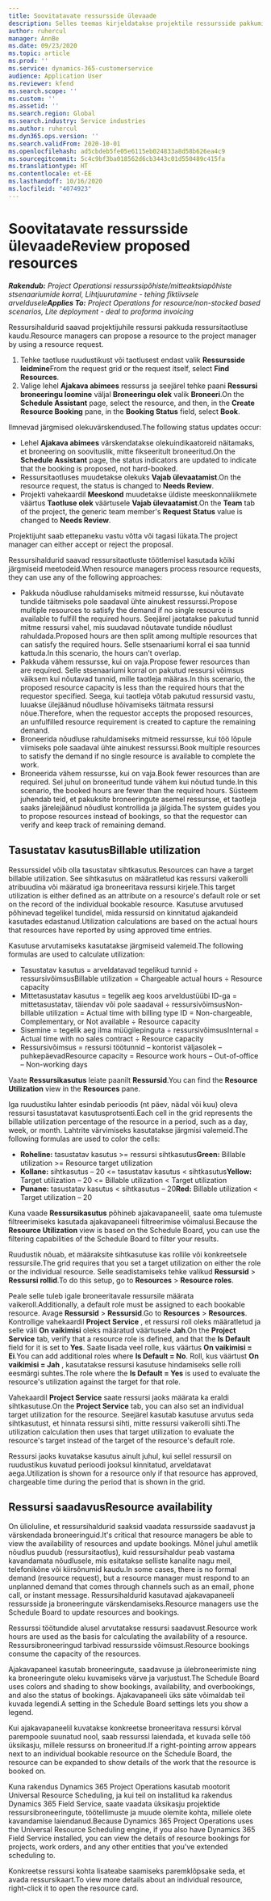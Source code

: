 ```yaml
---
title: Soovitatavate ressursside ülevaade
description: Selles teemas kirjeldatakse projektile ressursside pakkumist.
author: ruhercul
manager: AnnBe
ms.date: 09/23/2020
ms.topic: article
ms.prod: ''
ms.service: dynamics-365-customerservice
audience: Application User
ms.reviewer: kfend
ms.search.scope: ''
ms.custom: ''
ms.assetid: ''
ms.search.region: Global
ms.search.industry: Service industries
ms.author: ruhercul
ms.dyn365.ops.version: ''
ms.search.validFrom: 2020-10-01
ms.openlocfilehash: ad5cbdeb5fe05e6115eb024833a8d58b626ea4c9
ms.sourcegitcommit: 5c4c9bf3ba018562d6cb3443c01d550489c415fa
ms.translationtype: HT
ms.contentlocale: et-EE
ms.lasthandoff: 10/16/2020
ms.locfileid: "4074923"
---
```

# <a name="review-proposed-resources"></a><span data-ttu-id="065ed-103">Soovitatavate ressursside ülevaade</span><span class="sxs-lookup"><span data-stu-id="065ed-103">Review proposed resources</span></span>

<span data-ttu-id="065ed-104">_**Rakendub:** Project Operationsi ressurssipõhiste/mitteaktsiapõhiste stsenaariumide korral,  Lihtjuurutamine - tehing fiktiivsele arveldusele_</span><span class="sxs-lookup"><span data-stu-id="065ed-104">_**Applies To:** Project Operations for resource/non-stocked based scenarios, Lite deployment - deal to proforma invoicing_</span></span>

<span data-ttu-id="065ed-105">Ressursihaldurid saavad projektijuhile ressursi pakkuda ressursitaotluse kaudu.</span><span class="sxs-lookup"><span data-stu-id="065ed-105">Resource managers can propose a resource to the project manager by using a resource request.</span></span>

1. <span data-ttu-id="065ed-106">Tehke taotluse ruudustikust või taotlusest endast valik **Ressursside leidmine**</span><span class="sxs-lookup"><span data-stu-id="065ed-106">From the request grid or the request itself, select **Find Resources**.</span></span>
2. <span data-ttu-id="065ed-107">Valige lehel **Ajakava abimees** ressurss ja seejärel tehke paani **Ressursi broneeringu loomine** väljal **Broneeringu olek** valik **Broneeri**.</span><span class="sxs-lookup"><span data-stu-id="065ed-107">On the **Schedule Assistant** page, select the resource, and then, in the **Create Resource Booking** pane, in the **Booking Status** field, select **Book**.</span></span>

<span data-ttu-id="065ed-108">Ilmnevad järgmised olekuvärskendused.</span><span class="sxs-lookup"><span data-stu-id="065ed-108">The following status updates occur:</span></span>

- <span data-ttu-id="065ed-109">Lehel **Ajakava abimees** värskendatakse olekuindikaatoreid näitamaks, et broneering on soovituslik, mitte fikseeritult broneeritud.</span><span class="sxs-lookup"><span data-stu-id="065ed-109">On the **Schedule Assistant** page, the status indicators are updated to indicate that the booking is proposed, not hard-booked.</span></span>
- <span data-ttu-id="065ed-110">Ressursitaotluses muudetakse olekuks **Vajab ülevaatamist**.</span><span class="sxs-lookup"><span data-stu-id="065ed-110">On the resource request, the status is changed to **Needs Review**.</span></span>
- <span data-ttu-id="065ed-111">Projekti vahekaardil **Meeskond** muudetakse üldiste meeskonnaliikmete väärtus **Taotluse olek** väärtusele **Vajab ülevaatamist**.</span><span class="sxs-lookup"><span data-stu-id="065ed-111">On the **Team** tab of the project, the generic team member's **Request Status** value is changed to **Needs Review**.</span></span>

<span data-ttu-id="065ed-112">Projektijuht saab ettepaneku vastu võtta või tagasi lükata.</span><span class="sxs-lookup"><span data-stu-id="065ed-112">The project manager can either accept or reject the proposal.</span></span>

<span data-ttu-id="065ed-113">Ressursihaldurid saavad ressursitaotluste töötlemisel kasutada kõiki järgmiseid meetodeid.</span><span class="sxs-lookup"><span data-stu-id="065ed-113">When resource managers process resource requests, they can use any of the following approaches:</span></span>

- <span data-ttu-id="065ed-114">Pakkuda nõudluse rahuldamiseks mitmeid ressursse, kui nõutavate tundide täitmiseks pole saadaval ühte ainukest ressurssi.</span><span class="sxs-lookup"><span data-stu-id="065ed-114">Propose multiple resources to satisfy the demand if no single resource is available to fulfill the required hours.</span></span> <span data-ttu-id="065ed-115">Seejärel jaotatakse pakutud tunnid mitme ressursi vahel, mis suudavad nõutavate tundide nõudlust rahuldada.</span><span class="sxs-lookup"><span data-stu-id="065ed-115">Proposed hours are then split among multiple resources that can satisfy the required hours.</span></span> <span data-ttu-id="065ed-116">Selle stsenaariumi korral ei saa tunnid kattuda.</span><span class="sxs-lookup"><span data-stu-id="065ed-116">In this scenario, the hours can't overlap.</span></span>
- <span data-ttu-id="065ed-117">Pakkuda vähem ressursse, kui on vaja.</span><span class="sxs-lookup"><span data-stu-id="065ed-117">Propose fewer resources than are required.</span></span> <span data-ttu-id="065ed-118">Selle stsenaariumi korral on pakutud ressursi võimsus väiksem kui nõutavad tunnid, mille taotleja määras.</span><span class="sxs-lookup"><span data-stu-id="065ed-118">In this scenario, the proposed resource capacity is less than the required hours that the requestor specified.</span></span> <span data-ttu-id="065ed-119">Seega, kui taotleja võtab pakutud ressursid vastu, luuakse ülejäänud nõudluse hõivamiseks täitmata ressursi nõue.</span><span class="sxs-lookup"><span data-stu-id="065ed-119">Therefore, when the requestor accepts the proposed resources, an unfulfilled resource requirement is created to capture the remaining demand.</span></span>
- <span data-ttu-id="065ed-120">Broneerida nõudluse rahuldamiseks mitmeid ressursse, kui töö lõpule viimiseks pole saadaval ühte ainukest ressurssi.</span><span class="sxs-lookup"><span data-stu-id="065ed-120">Book multiple resources to satisfy the demand if no single resource is available to complete the work.</span></span>
- <span data-ttu-id="065ed-121">Broneerida vähem ressursse, kui on vaja.</span><span class="sxs-lookup"><span data-stu-id="065ed-121">Book fewer resources than are required.</span></span> <span data-ttu-id="065ed-122">Sel juhul on broneeritud tunde vähem kui nõutud tunde.</span><span class="sxs-lookup"><span data-stu-id="065ed-122">In this scenario, the booked hours are fewer than the required hours.</span></span> <span data-ttu-id="065ed-123">Süsteem juhendab teid, et pakuksite broneeringute asemel ressursse, et taotleja saaks järelejäänud nõudlust kontrollida ja jälgida.</span><span class="sxs-lookup"><span data-stu-id="065ed-123">The system guides you to propose resources instead of bookings, so that the requestor can verify and keep track of remaining demand.</span></span>

## <a name="billable-utilization"></a><span data-ttu-id="065ed-124">Tasustatav kasutus</span><span class="sxs-lookup"><span data-stu-id="065ed-124">Billable utilization</span></span>

<span data-ttu-id="065ed-125">Ressurssidel võib olla tasustatav sihtkasutus.</span><span class="sxs-lookup"><span data-stu-id="065ed-125">Resources can have a target billable utilization.</span></span> <span data-ttu-id="065ed-126">See sihtkasutus on määratletud kas ressursi vaikerolli atribuudina või määratud iga broneeritava ressursi kirjele.</span><span class="sxs-lookup"><span data-stu-id="065ed-126">This target utilization is either defined as an attribute on a resource's default role or set on the record of the individual bookable resource.</span></span> <span data-ttu-id="065ed-127">Kasutuse arvutused põhinevad tegelikel tundidel, mida ressursid on kinnitatud ajakandeid kasutades edastanud.</span><span class="sxs-lookup"><span data-stu-id="065ed-127">Utilization calculations are based on the actual hours that resources have reported by using approved time entries.</span></span>

<span data-ttu-id="065ed-128">Kasutuse arvutamiseks kasutatakse järgmiseid valemeid.</span><span class="sxs-lookup"><span data-stu-id="065ed-128">The following formulas are used to calculate utilization:</span></span>

- <span data-ttu-id="065ed-129">Tasustatav kasutus = arveldatavad tegelikud tunnid ÷ ressursivõimsus</span><span class="sxs-lookup"><span data-stu-id="065ed-129">Billable utilization = Chargeable actual hours ÷ Resource capacity</span></span>
- <span data-ttu-id="065ed-130">Mittetasustatav kasutus = tegelik aeg koos arveldustüübi ID-ga = mittetasustatav, täiendav või pole saadaval ÷ ressursivõimsus</span><span class="sxs-lookup"><span data-stu-id="065ed-130">Non-billable utilization = Actual time with billing type ID = Non-chargeable, Complementary, or Not available ÷ Resource capacity</span></span>
- <span data-ttu-id="065ed-131">Sisemine = tegelik aeg ilma müügilepinguta ÷ ressursivõimsus</span><span class="sxs-lookup"><span data-stu-id="065ed-131">Internal = Actual time with no sales contract ÷ Resource capacity</span></span>
- <span data-ttu-id="065ed-132">Ressursivõimsus = ressursi töötunnid – kontorist väljasolek – puhkepäevad</span><span class="sxs-lookup"><span data-stu-id="065ed-132">Resource capacity = Resource work hours – Out-of-office – Non-working days</span></span>

<span data-ttu-id="065ed-133">Vaate **Ressursikasutus** leiate paanilt **Ressursid**.</span><span class="sxs-lookup"><span data-stu-id="065ed-133">You can find the **Resource Utilization** view in the **Resources** pane.</span></span>

<span data-ttu-id="065ed-134">Iga ruudustiku lahter esindab perioodis (nt päev, nädal või kuu) oleva ressursi tasustatavat kasutusprotsenti.</span><span class="sxs-lookup"><span data-stu-id="065ed-134">Each cell in the grid represents the billable utilization percentage of the resource in a period, such as a day, week, or month.</span></span> <span data-ttu-id="065ed-135">Lahtrite värvimiseks kasutatakse järgmisi valemeid.</span><span class="sxs-lookup"><span data-stu-id="065ed-135">The following formulas are used to color the cells:</span></span>

- <span data-ttu-id="065ed-136">**Roheline:** tasustatav kasutus \>= ressursi sihtkasutus</span><span class="sxs-lookup"><span data-stu-id="065ed-136">**Green:** Billable utilization \>= Resource target utilization</span></span>
- <span data-ttu-id="065ed-137">**Kollane:** sihtkasutus – 20 \<= tasustatav kasutus \< sihtkasutus</span><span class="sxs-lookup"><span data-stu-id="065ed-137">**Yellow:** Target utilization – 20 \<= Billable utilization \< Target utilization</span></span>
- <span data-ttu-id="065ed-138">**Punane:** tasustatav kasutus \< sihtkasutus – 20</span><span class="sxs-lookup"><span data-stu-id="065ed-138">**Red:** Billable utilization \< Target utilization – 20</span></span>

<span data-ttu-id="065ed-139">Kuna vaade **Ressursikasutus** põhineb ajakavapaneelil, saate oma tulemuste filtreerimiseks kasutada ajakavapaneeli filtreerimise võimalusi.</span><span class="sxs-lookup"><span data-stu-id="065ed-139">Because the **Resource Utilization** view is based on the Schedule Board, you can use the filtering capabilities of the Schedule Board to filter your results.</span></span>

<span data-ttu-id="065ed-140">Ruudustik nõuab, et määraksite sihtkasutuse kas rollile või konkreetsele ressursile.</span><span class="sxs-lookup"><span data-stu-id="065ed-140">The grid requires that you set a target utilization on either the role or the individual resource.</span></span> <span data-ttu-id="065ed-141">Selle seadistamiseks tehke valikud **Ressursid** \> **Ressursi rollid**.</span><span class="sxs-lookup"><span data-stu-id="065ed-141">To do this setup, go to **Resources** \> **Resource roles**.</span></span>

<span data-ttu-id="065ed-142">Peale selle tuleb igale broneeritavale ressursile määrata vaikeroll.</span><span class="sxs-lookup"><span data-stu-id="065ed-142">Additionally, a default role must be assigned to each bookable resource.</span></span> <span data-ttu-id="065ed-143">Avage **Ressursid** \> **Ressursid**.</span><span class="sxs-lookup"><span data-stu-id="065ed-143">Go to **Resources** \> **Resources**.</span></span> <span data-ttu-id="065ed-144">Kontrollige vahekaardil **Project Service** , et ressursi roll oleks määratletud ja selle väli **On vaikimisi** oleks määratud väärtusele **Jah**.</span><span class="sxs-lookup"><span data-stu-id="065ed-144">On the **Project Service** tab, verify that a resource role is defined, and that the **Is Default** field for it is set to **Yes**.</span></span> <span data-ttu-id="065ed-145">Saate lisada veel rolle, kus väärtus **On vaikimisi = Ei**.</span><span class="sxs-lookup"><span data-stu-id="065ed-145">You can add additional roles where **Is Default = No**.</span></span> <span data-ttu-id="065ed-146">Roll, kus väärtust **On vaikimisi = Jah** , kasutatakse ressursi kasutuse hindamiseks selle rolli eesmärgi suhtes.</span><span class="sxs-lookup"><span data-stu-id="065ed-146">The role where the **Is Default = Yes** is used to evaluate the resource's utilization against the target for that role.</span></span>

<span data-ttu-id="065ed-147">Vahekaardil **Project Service** saate ressursi jaoks määrata ka eraldi sihtkasutuse.</span><span class="sxs-lookup"><span data-stu-id="065ed-147">On the **Project Service** tab, you can also set an individual target utilization for the resource.</span></span> <span data-ttu-id="065ed-148">Seejärel kasutab kasutuse arvutus seda sihtkasutust, et hinnata ressursi sihti, mitte ressursi vaikerolli sihti.</span><span class="sxs-lookup"><span data-stu-id="065ed-148">The utilization calculation then uses that target utilization to evaluate the resource's target instead of the target of the resource's default role.</span></span>

<span data-ttu-id="065ed-149">Ressursi jaoks kuvatakse kasutus ainult juhul, kui sellel ressursil on ruudustikus kuvatud perioodi jooksul kinnitatud, arveldatavat aega.</span><span class="sxs-lookup"><span data-stu-id="065ed-149">Utilization is shown for a resource only if that resource has approved, chargeable time during the period that is shown in the grid.</span></span>

## <a name="resource-availability"></a><span data-ttu-id="065ed-150">Ressursi saadavus</span><span class="sxs-lookup"><span data-stu-id="065ed-150">Resource availability</span></span>

<span data-ttu-id="065ed-151">On ülioluline, et ressursihaldurid saaksid vaadata ressursside saadavust ja värskendada broneeringuid.</span><span class="sxs-lookup"><span data-stu-id="065ed-151">It's critical that resource managers be able to view the availability of resources and update bookings.</span></span> <span data-ttu-id="065ed-152">Mõnel juhul ametlik nõudlus puudub (ressursitaotlus), kuid ressursihaldur peab vastama kavandamata nõudlusele, mis esitatakse selliste kanalite nagu meil, telefonikõne või kiirsõnumid kaudu.</span><span class="sxs-lookup"><span data-stu-id="065ed-152">In some cases, there is no formal demand (resource request), but a resource manager must respond to an unplanned demand that comes through channels such as an email, phone call, or instant message.</span></span> <span data-ttu-id="065ed-153">Ressursihaldurid kasutavad ajakavapaneeli ressursside ja broneeringute värskendamiseks.</span><span class="sxs-lookup"><span data-stu-id="065ed-153">Resource managers use the Schedule Board to update resources and bookings.</span></span>

<span data-ttu-id="065ed-154">Ressurssi töötundide alusel arvutatakse ressursi saadavust.</span><span class="sxs-lookup"><span data-stu-id="065ed-154">Resource work hours are used as the basis for calculating the availability of a resource.</span></span> <span data-ttu-id="065ed-155">Ressursibroneeringud tarbivad ressursside võimsust.</span><span class="sxs-lookup"><span data-stu-id="065ed-155">Resource bookings consume the capacity of the resources.</span></span>

<span data-ttu-id="065ed-156">Ajakavapaneel kasutab broneeringute, saadavuse ja ülebroneerimiste ning ka broneeringute oleku kuvamiseks värve ja varjustust.</span><span class="sxs-lookup"><span data-stu-id="065ed-156">The Schedule Board uses colors and shading to show bookings, availability, and overbookings, and also the status of bookings.</span></span> <span data-ttu-id="065ed-157">Ajakavapaneeli üks säte võimaldab teil kuvada legendi.</span><span class="sxs-lookup"><span data-stu-id="065ed-157">A setting in the Schedule Board settings lets you show a legend.</span></span>

<span data-ttu-id="065ed-158">Kui ajakavapaneelil kuvatakse konkreetse broneeritava ressursi kõrval parempoole suunatud nool, saab ressurssi laiendada, et kuvada selle töö üksikasju, millele ressurss on broneeritud.</span><span class="sxs-lookup"><span data-stu-id="065ed-158">If a right-pointing arrow appears next to an individual bookable resource on the Schedule Board, the resource can be expanded to show details of the work that the resource is booked on.</span></span>

<span data-ttu-id="065ed-159">Kuna rakendus Dynamics 365 Project Operations kasutab mootorit Universal Resource Scheduling, ja kui teil on installitud ka rakendus Dynamics 365 Field Service, saate vaadata üksikasju projektide ressursibroneeringute, töötellimuste ja muude olemite kohta, millele olete kavandamise laiendanud.</span><span class="sxs-lookup"><span data-stu-id="065ed-159">Because Dynamics 365 Project Operations uses the Universal Resource Scheduling engine, if you also have Dynamics 365 Field Service installed, you can view the details of resource bookings for projects, work orders, and any other entities that you've extended scheduling to.</span></span>

<span data-ttu-id="065ed-160">Konkreetse ressursi kohta lisateabe saamiseks paremklõpsake seda, et avada ressursikaart.</span><span class="sxs-lookup"><span data-stu-id="065ed-160">To view more details about an individual resource, right-click it to open the resource card.</span></span>

